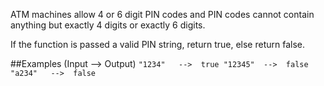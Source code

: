 ATM machines allow 4 or 6 digit PIN codes and PIN codes cannot contain anything but exactly 4 digits or exactly 6 digits.

If the function is passed a valid PIN string, return true, else return false.

##Examples (Input --> Output)
`
"1234"   -->  true
"12345"  -->  false
"a234"   -->  false
`